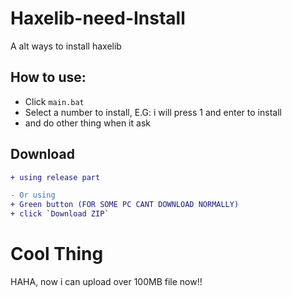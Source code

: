 # Haxelib-need-Install
A alt ways to install haxelib

## How to use:
- Click `main.bat`
- Select a number to install, E.G: i will press 1 and enter to install
- and do other thing when it ask

## Download
```diff
+ using release part
```

```diff 
- Or using
+ Green button (FOR SOME PC CANT DOWNLOAD NORMALLY)
+ click `Download ZIP`
``` 

# Cool Thing
HAHA, now i can upload over 100MB file now!!
